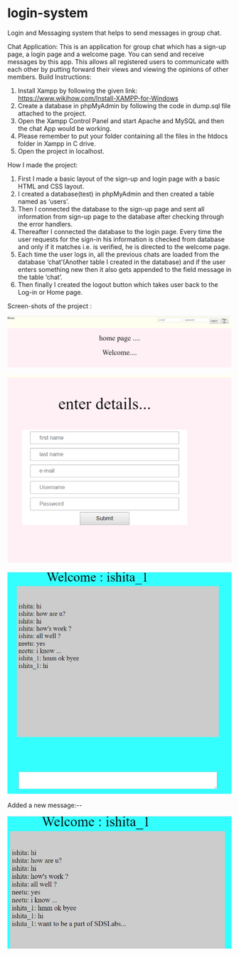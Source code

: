 # login-system
Login and Messaging system that helps to send messages in group chat.


Chat Application:
This is an application for group chat which has a sign-up page, a login page and a welcome page.
You can send and receive messages by this app. This allows all registered users to communicate with each other by putting forward their views and viewing the opinions of other members.
Build Instructions:
1)	Install Xampp by following the given link:
https://www.wikihow.com/Install-XAMPP-for-Windows
2)	Create a database in phpMyAdmin by following the code in dump.sql file attached to the project.
3)	Open the Xampp Control Panel and start Apache and MySQL and then the chat App would be working.
4)	Please remember to put your folder containing all the files in the htdocs folder in Xampp in C drive.
5)	Open the project in localhost.

How I made the project:
1)	First I made a basic layout of the sign-up and login page with a basic HTML and CSS layout.
2)	I created a database(test) in phpMyAdmin and then created a table named as ‘users’.
3)	Then I connected the database to the sign-up page and sent all information from sign-up page to the database after checking through the error handlers.
4)	Thereafter I connected the database to the login page. Every time the user requests for the sign-in his information is checked from database and only if it matches i.e. is verified, he is directed to the welcome page.
5)	Each time the user logs in, all the previous chats are loaded from the database ‘chat’(Another table I created in the database) and if the user enters something new then it also gets appended to the field message in the table ‘chat’.
6)	Then finally I created the logout button which takes user back to the Log-in or Home page.



Screen-shots of the project :
 


![Screenshot](screenshot1.png)




![Screenshot](screenshot2.png)




![Screenshot](screenshot3.png)


 
 
Added a new message:--




![Screenshot](screenshot4.png)




 


